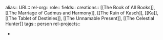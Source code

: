 alias::
URL::
rel-org::
role::
fields::
creations:: [[The Book of All Books]], [[The Marriage of Cadmus and Harmony]], [[The Ruin of Kasch]], [[Ka]], [[The Tablet of Destinies]], [[The Unnamable Present]], [[The Celestial Hunter]] 
tags:: person
rel-projects::


-